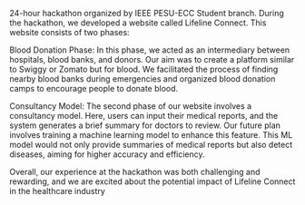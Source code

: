 24-hour hackathon organized by IEEE PESU-ECC Student branch. During the hackathon, we developed a website called Lifeline Connect. This website consists of two phases:

Blood Donation Phase: In this phase, we acted as an intermediary between hospitals, blood banks, and donors. Our aim was to create a platform similar to Swiggy or Zomato but for blood. We facilitated the process of finding nearby blood banks during emergencies and organized blood donation camps to encourage people to donate blood.

Consultancy Model: The second phase of our website involves a consultancy model. Here, users can input their medical reports, and the system generates a brief summary for doctors to review. Our future plan involves training a machine learning model to enhance this feature. This ML model would not only provide summaries of medical reports but also detect diseases, aiming for higher accuracy and efficiency.

Overall, our experience at the hackathon was both challenging and rewarding, and we are excited about the potential impact of Lifeline Connect in the healthcare industry
